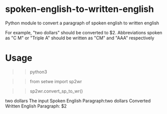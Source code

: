 # spoken-english-to-written-english

Python module to convert a paragraph of spoken english to written english

For example, "two dollars" should be converted to $2. Abbreviations spoken as "C M" or "Triple A" should be written as "CM" and "AAA" respectively

# Usage
 >>python3
 
 >>from setwe import sp2wr
 
 >>sp2wr.convert_sp_to_wr()
 >>
 two dollars
 The input Spoken English Paragraph:two dollars
 Converted Written English Paragraph: $2
